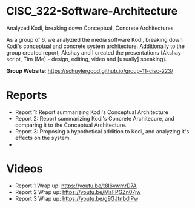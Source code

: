 # CISC_322-Software-Architecture
Analyzed Kodi, breaking down Conceptual, Concrete Architectures

As a group of 6, we analyzied the media software Kodi, breaking down Kodi's conceptual and concrete system architecture. Additionally to the group created report, Akshay and I created the presentations (Akshay - script, Tim (Me) - design, editing, video and [usually] speaking).

**Group Website**: https://schuylergood.github.io/group-11-cisc-223/

# Reports
- Report 1: Report summarizing Kodi's Conceptual Architecture
- Report 2: Report summarizing Kodi's Concrete Architecure, and comparing it to the Conceptual Architecture.
- Report 3: Proposing a hypothetical addition to Kodi, and analyzing it's effects on the system.
- 
# Videos
- Report 1 Wrap up: https://youtu.be/t8l6vwmrD7A
- Report 2 Wrap up: https://youtu.be/MaFPGZn07jw
- Report 3 Wrap up: https://youtu.be/g9GJtnbdIPw

